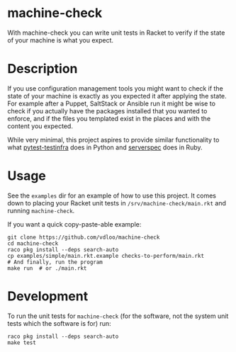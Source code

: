 # machine-check

With machine-check you can write unit tests in Racket to verify if the state of your machine is what you expect.

# Description

If you use configuration management tools you might want to check if the state of your machine is exactly as you expected it after applying the state. For example after a Puppet, SaltStack or Ansible run it might be wise to check if you actually have the packages installed that you wanted to enforce, and if the files you templated exist in the places and with the content you expected.

While very minimal, this project aspires to provide similar functionality to what [pytest-testinfra](https://github.com/pytest-dev/pytest-testinfra) does in Python and [serverspec](https://serverspec.org/) does in Ruby.

# Usage

See the `examples` dir for an example of how to use this project. It comes down to placing your Racket unit tests in `/srv/machine-check/main.rkt` and running `machine-check`.

If you want a quick copy-paste-able example:
```
git clone https://github.com/vdloo/machine-check
cd machine-check
raco pkg install --deps search-auto
cp examples/simple/main.rkt.example checks-to-perform/main.rkt
# And finally, run the program
make run  # or ./main.rkt
```

# Development

To run the unit tests for `machine-check` (for the software, not the system unit tests which the software is for) run:
```
raco pkg install --deps search-auto
make test
```
